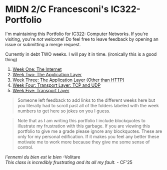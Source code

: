 # MIDN 2/C Francesconi's IC322-Portfolio

I'm maintaining this Portfolio for IC322: Computer Networks. If you're visiting, you're *not* welcome! Do feel free to leave feedback by opening an issue or submitting a merge request.

Currently in debt TWO weeks. I will pay it in time. (ironically this is a good thing)


1. [Week One: The Internet](/week01/README.md)
2. [Week Two: The Application Layer](/week02/)
3. [Week Three: The Application Layer (Other than HTTP)](/week03/)
4. [Week Four: Transport Layer: TCP and UDP](/week04/)
5. [Week Five: Transport Layer](/week05/)

>Someone left feedback to add links to the different weeks here but you literally had to scroll past all of the folders labeled with the week numbers to get here so jokes on you I guess.


> Note that as I am writing this portfolio I include blockquotes to illustrate my frustration with this garbage. If you are viewing this portfolio to give me a grade please ignore any blockquotes. These are only for my personal edification. If it makes you feel any better these motivate me to work more because they give me some sense of control.

*l'ennemi du bien est le bien* -Volitare<br>
*This class is incredibly frustrating and its all my fault.* - CF'25
